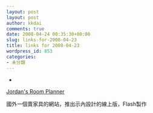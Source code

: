 ```yaml
---
layout: post
layout: post
author: kkdai
comments: true
date: 2008-04-24 00:35:30+00:00
slug: links-for-2008-04-23
title: links for 2008-04-23
wordpress_id: 853
categories:
- 未分類
---
```



	
  * 
		

[Jordan's Room Planner](http://www.jordans.com/roomplanner/resources/icovia.aspx)


		

國外一個賣家具的網站，推出示內設計的線上版，Flash製作


	



